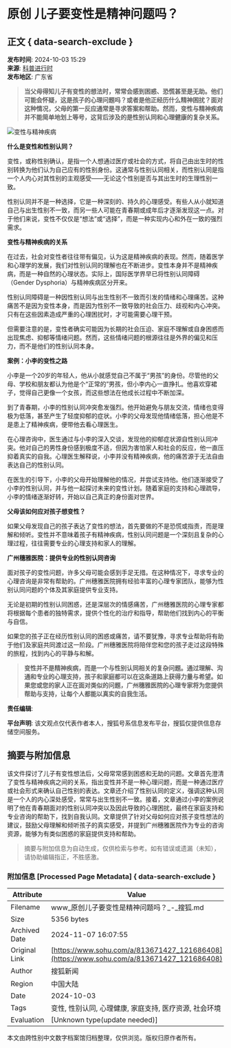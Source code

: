 # 原创 儿子要变性是精神问题吗？

## 正文 { data-search-exclude }


**发布时间**: 2024-10-03 15:29  
**来源**: [科普进行时](https://www.sohu.com/a/813671427_121686408?spm=smpc.content-abroad.content.1.17309956048996C3bsNI)  
**发布地区**: 广东省  

> **当父母得知儿子有变性的想法时，常常会感到困惑、恐慌甚至是无助。他们可能会怀疑，这是孩子的心理问题吗？或者是他正经历什么精神困扰？面对这种情况，父母的第一反应通常是寻求答案和帮助。然而，变性与精神疾病并不能简单地划上等号，这背后涉及的是性别认同和心理健康的复杂关系。**

![变性与精神疾病](https://q5.itc.cn/q_70/images01/20241003/8f50168f4d39410295df8ecfd8bcd66c.png)

**什么是变性和性别认同？**

变性，或称性别确认，是指一个人想通过医疗或社会的方式，将自己由出生时的性别转换为他们认为自己应有的性别身份。这通常与性别认同相关，而性别认同是指一个人内心对其性别的主观感受——无论这个性别是否与其出生时的生理性别一致。

性别认同并不是一种选择，它是一种深刻的、持久的心理感受。有些人从小就知道自己与出生性别不一致，而另一些人可能在青春期或成年后才逐渐发现这一点。对于他们来说，变性不仅仅是“想法”或“选择”，而是一种实现内心和外在一致的强烈需求。

**变性与精神疾病的关系**

在过去，社会对变性者往往带有偏见，认为这是精神疾病的表现。然而，随着医学和心理学的发展，我们对性别认同的理解也在不断进步。变性本身并不是精神疾病，而是一种自然的心理状态。实际上，国际医学界早已将性别认同障碍（Gender Dysphoria）与精神疾病区分开来。

性别认同障碍是一种因性别认同与出生性别不一致而引发的情绪和心理痛苦。这种痛苦不是因为变性本身，而是因为性别不一致导致的社会压力、歧视和内心冲突。只有在这些因素造成严重的心理困扰时，才可能需要心理干预。

但需要注意的是，变性者确实可能因为长期的社会压迫、家庭不理解或自身困惑而出现焦虑、抑郁等情绪问题。然而，这些情绪问题的根源往往是外界的偏见和压力，而不是他们的性别认同本身。

**案例：小李的变性之路**

小李是一个20岁的年轻人，他从小就感觉自己不属于“男孩”的身份。尽管他的父母、学校和朋友都认为他是个“正常的”男孩，但小李内心一直挣扎。他喜欢穿裙子，觉得自己更像一个女孩，而这些想法在他成长过程中不断加深。

到了青春期，小李的性别认同冲突愈发强烈。他开始避免与朋友交流，情绪也变得极为低落，甚至产生了轻度抑郁的症状。小李的父母发现他情绪低落，担心他是不是患上了精神疾病，便带他去看心理医生。

在心理咨询中，医生通过与小李的深入交谈，发现他的抑郁症状源自性别认同冲突。他对自己的男性身份感到极度不适，但因为害怕家人和社会的反应，他一直压抑着真实的自我。心理医生解释说，小李并没有精神疾病，他的痛苦源于无法自由表达自己的性别认同。

在医生的引导下，小李的父母开始理解他的情况，并尝试支持他。他们逐渐接受了小李的性别认同，并与他一起探讨未来的变性计划。随着家庭的支持和心理疏导，小李的情绪逐渐好转，开始以自己真正的身份面对世界。

**父母该如何应对孩子想变性？**

如果父母发现自己的孩子表达了变性的想法，首先要做的不是恐慌或指责，而是理解和倾听。变性并不意味着孩子有精神疾病，性别认同问题是一个深刻且复杂的心理过程，往往需要专业的心理支持和家人的理解。

**广州穗雅医院：提供专业的性别认同咨询**

面对孩子的变性问题，许多父母可能会感到手足无措。在这种情况下，寻求专业的心理咨询是非常有帮助的。广州穗雅医院拥有经验丰富的心理专家团队，能够为性别认同问题的个体及其家庭提供专业支持。

无论是初期的性别认同困惑，还是深层次的情感痛苦，广州穗雅医院的心理专家都将根据每个患者的独特需求，提供个性化的治疗和指导，帮助他们找到内心的平衡与自信。

如果您的孩子正在经历性别认同的困惑或痛苦，请不要犹豫，寻求专业帮助将有助于他们及家庭共同渡过这一阶段。广州穗雅医院将陪伴您和您的孩子走过这段特殊的旅程，找到内心的平静与和解。

> **变性并不是精神疾病，而是一个与性别认同相关的复杂问题。通过理解、沟通和专业的心理支持，孩子和家庭都可以在这条道路上获得力量与希望。如果您或您的家人正在面对类似的问题，广州穗雅医院的心理专家将为您提供帮助与支持，让每个人都能以真实的自我生活。**

**责任编辑**:

**平台声明**: 该文观点仅代表作者本人，搜狐号系信息发布平台，搜狐仅提供信息存储空间服务。

## 摘要与附加信息

<!-- tcd_abstract -->
该文件探讨了儿子有变性想法后，父母常常感到困惑和无助的问题。文章首先澄清了变性与精神疾病之间的关系，指出变性并不是一种心理问题，而是一种通过医疗或社会形式来确认自己性别的表达。文章还介绍了性别认同的定义，强调这种认同是一个人的内心深处感受，常常与出生性别不一致。接着，文章通过小李的案例说明了他在青春期面对的性别认同冲突以及因此导致的心理困扰，最终在家庭支持和专业咨询的帮助下，找到自我认同。文章提供了针对父母如何应对孩子变性想法的建议，鼓励父母理解和倾听孩子的真实感受，并提到广州穗雅医院作为专业的咨询资源，能够为有类似困惑的家庭提供支持和帮助。
<!-- tcd_abstract_end -->

> 摘要与附加信息为自动生成，仅供检索与参考。如有错误或遗漏（未知），请协助编辑指正，不胜感激。

### 附加信息 [Processed Page Metadata] { data-search-exclude }

| Attribute       | Value                                  |
|-----------------|----------------------------------------|
| Filename        | www_原创儿子要变性是精神问题吗？_-_搜狐.md                             |
| Size            | 5356 bytes                           |
| Archived Date   | 2024-11-07 16:07:55                             |
| Original Link   | [https://www.sohu.com/a/813671427_121686408](https://www.sohu.com/a/813671427_121686408)                       |
| Author          | 搜狐新闻                               |
| Region          | 中国大陆                               |
| Date            | 2024-10-03                                 |
| Tags            | 变性, 性别认同, 心理健康, 家庭支持, 医疗资源, 社会环境                                 |
| Evaluation            | [Unknown type(update needed)]                                 |
<!-- tcd_table_end -->

本文由跨性别中文数字档案馆归档整理，仅供浏览。版权归原作者所有。
